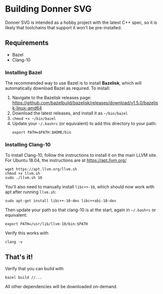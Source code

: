 # Building Donner SVG

Donner SVG is intended as a hobby project with the latest C++ spec, so it is likely that toolchains that support it won't be pre-installed.

## Requirements

* Bazel
* Clang-10

### Installing Bazel

The recommended way to use Bazel is to install **Bazelisk**, which will automatically download Bazel as required. To install:

1. Navigate to the Bazelisk releases page: https://github.com/bazelbuild/bazelisk/releases/download/v1.5.0/bazelisk-linux-amd64
2. Download the latest releases, and install it as `~/bin/bazel`
3. `chmod +x ~/bin/bazel`
4. Update your `~/.bashrc` (or equivalent) to add this directory to your path:
   ```
   export PATH=$PATH:$HOME/bin
   ```

### Installing Clang-10

To install Clang-10, follow the instructions to install it on the main LLVM site. For Ubuntu 18.04, the instructions are at https://apt.llvm.org/

```
wget https://apt.llvm.org/llvm.sh
chmod +x llvm.sh
sudo ./llvm.sh 10
```

You'll also need to manually install `libc++-10`, which should now work with apt after running `llvm.sh`:

```
sudo apt-get install libc++-10-dev libc++abi-10-dev
```

Then update your path so that clang-10 is at the start, again in `~/.bashrc` or equivalent:

```
export PATH=/usr/lib/llvm-10/bin:$PATH
```

Verify this works with

```
clang -v
```

## That's it!

Verify that you can build with

```
bazel build //...
```

All other dependencies will be downloaded on-demand.
